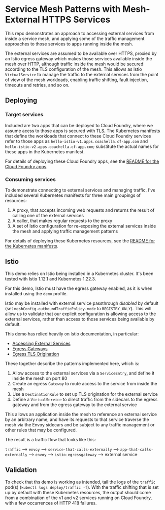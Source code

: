 # Service Mesh Patterns with Mesh-External HTTPS Services

This repo demonstrates an approach to accessing external services from inside a service mesh,
and applying some of the traffic management approaches to those services to apps running inside the mesh.

The external services are assumed to be available over HTTPS, proxied by an Istio egress gateway
which makes those services available inside the mesh over HTTP, although traffic inside the mesh
would be secured according to the TLS configuration of the mesh. This allows as Istio `VirtualService`
to manage the traffic to the external services from the point of view of the mesh workloads, enabling
traffic shifting, fault injection, timeouts and retries, and so on.

## Deploying

### Target services

Included are two apps that can be deployed to Cloud Foundry, where we assume acess to those apps is
secured with TLS. The Kubernetes manifests that define the workloads that connect to these Cloud Foundry
services refer to those apps as `hello-istio-v1.apps.coachella.cf-app.com` and `hello-istio-v2.apps.coachella.cf-app.com`;
substitute the actual names for these apps in the Kubernetes manifest.

For details of deploying these Cloud Foundry apps, see the [README for the Cloud Foundry apps](cf/README.md).

### Consuming services

To demonstrate connecting to external services and managing traffic, I've included several Kubernetes
manifests for three main groupings of resources:

1. A proxy, that accepts incoming web requests and returns the result of calling one of the external services
1. A caller, that makes regular requests to the proxy
1. A set of Istio configuration for re-exposing the external services inside the mesh and applying traffic
management patterns

For details of deploying these Kubernetes resources, see the [README for the Kubernetes manifests](k8s/README.md).

## Istio

This demo relies on Istio being installed in a Kubernetes cluster. It's been tested with Istio 1.12.1
and Kubernetes 1.22.3.

For this demo, Istio must have the egress gateway enabled, as it is when installed using the `demo` profile.

Istio may be installed with external service passthrough _disabled_ by default (set `meshConfig.outboundTrafficPolicy.mode`
to `REGISTRY_ONLY`). This will allow us to validate that our explicit configuration is allowing access
to the external services, rather than access to those services being available by default.

This demo has relied heavily on Istio documentation, in particular:

- [Accessing External Services](https://istio.io/latest/docs/tasks/traffic-management/egress/egress-control/)
- [Egress Gateways](https://istio.io/latest/docs/tasks/traffic-management/egress/egress-gateway/)
- [Egress TLS Origination](https://istio.io/latest/docs/tasks/traffic-management/egress/egress-tls-origination/)

These together describe the patterns implemented here, which is:

1. Allow access to the external services via a `ServiceEntry`, and define it inside the mesh on port 80
1. Create an egress `Gateway` to route access to the service from inside the mesh
1. Use a `DestinationRule` to set up TLS origination for the external service
1. Define a `VirtualService` to direct traffic from the sidecars to the egress gateway and from the egress
gateway to the external service

This allows an application inside the mesh to reference an external service by an arbitrary name, and have
its requests to that service traverse the mesh via the Envoy sidecars and be subject to any traffic management
or other rules that may be configured.

The result is a traffic flow that looks like this:

`traffic` --> `envoy` --> `service-that-calls-externally` --> `app-that-calls-externally` --> `envoy` --> `istio-egressgateway` --> external service

## Validation

To check that ths demo is working as intended, tail the logs of the `traffic` pod(s) (`kubectl logs deploy/traffic -f`).
With the traffic shifting that is set up by default with these Kubernetes resources, the output should
come from a combination of the v1 and v2 services running on Cloud Foundry, with a few occurrences of
HTTP 418 failures.
